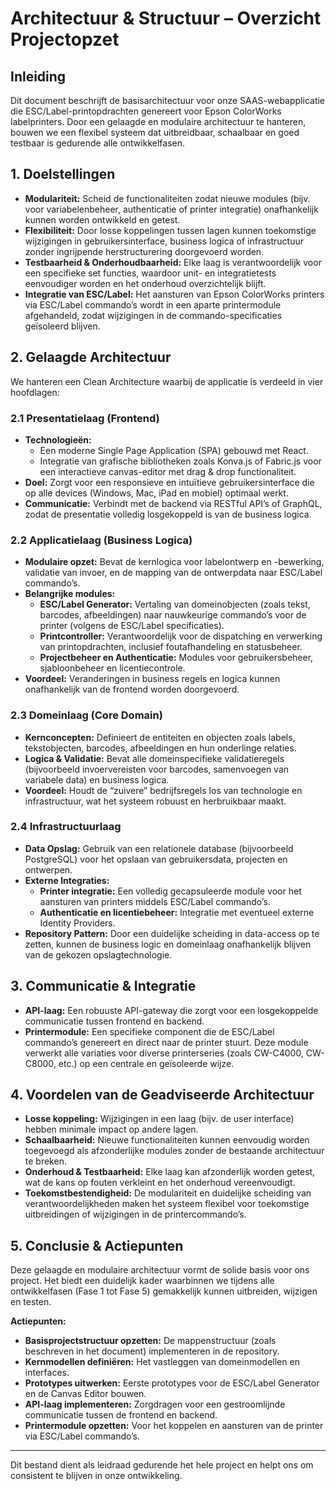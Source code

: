 # Architectuur & Structuur – Overzicht Projectopzet

## Inleiding

Dit document beschrijft de basisarchitectuur voor onze SAAS-webapplicatie die ESC/Label-printopdrachten genereert voor Epson ColorWorks labelprinters. Door een gelaagde en modulaire architectuur te hanteren, bouwen we een flexibel systeem dat uitbreidbaar, schaalbaar en goed testbaar is gedurende alle ontwikkelfasen.

## 1. Doelstellingen

- **Modulariteit:** Scheid de functionaliteiten zodat nieuwe modules (bijv. voor variabelenbeheer, authenticatie of printer integratie) onafhankelijk kunnen worden ontwikkeld en getest.
- **Flexibiliteit:** Door losse koppelingen tussen lagen kunnen toekomstige wijzigingen in gebruikersinterface, business logica of infrastructuur zonder ingrijpende herstructurering doorgevoerd worden.
- **Testbaarheid & Onderhoudbaarheid:** Elke laag is verantwoordelijk voor een specifieke set functies, waardoor unit- en integratietests eenvoudiger worden en het onderhoud overzichtelijk blijft.
- **Integratie van ESC/Label:** Het aansturen van Epson ColorWorks printers via ESC/Label commando’s wordt in een aparte printermodule afgehandeld, zodat wijzigingen in de commando-specificaties geïsoleerd blijven.

## 2. Gelaagde Architectuur

We hanteren een Clean Architecture waarbij de applicatie is verdeeld in vier hoofdlagen:

### 2.1 Presentatielaag (Frontend)

- **Technologieën:** 
  - Een moderne Single Page Application (SPA) gebouwd met React.
  - Integratie van grafische bibliotheken zoals Konva.js of Fabric.js voor een interactieve canvas-editor met drag & drop functionaliteit.
- **Doel:** Zorgt voor een responsieve en intuïtieve gebruikersinterface die op alle devices (Windows, Mac, iPad en mobiel) optimaal werkt.
- **Communicatie:** Verbindt met de backend via RESTful API’s of GraphQL, zodat de presentatie volledig losgekoppeld is van de business logica.

### 2.2 Applicatielaag (Business Logica)

- **Modulaire opzet:** Bevat de kernlogica voor labelontwerp en -bewerking, validatie van invoer, en de mapping van de ontwerpdata naar ESC/Label commando’s.
- **Belangrijke modules:**
  - **ESC/Label Generator:** Vertaling van domeinobjecten (zoals tekst, barcodes, afbeeldingen) naar nauwkeurige commando’s voor de printer (volgens de ESC/Label specificaties).
  - **Printcontroller:** Verantwoordelijk voor de dispatching en verwerking van printopdrachten, inclusief foutafhandeling en statusbeheer.
  - **Projectbeheer en Authenticatie:** Modules voor gebruikersbeheer, sjabloonbeheer en licentiecontrole.
- **Voordeel:** Veranderingen in business regels en logica kunnen onafhankelijk van de frontend worden doorgevoerd.

### 2.3 Domeinlaag (Core Domain)

- **Kernconcepten:** Definieert de entiteiten en objecten zoals labels, tekstobjecten, barcodes, afbeeldingen en hun onderlinge relaties.
- **Logica & Validatie:** Bevat alle domeinspecifieke validatieregels (bijvoorbeeld invoervereisten voor barcodes, samenvoegen van variabele data) en business logica.
- **Voordeel:** Houdt de “zuivere” bedrijfsregels los van technologie en infrastructuur, wat het systeem robuust en herbruikbaar maakt.

### 2.4 Infrastructuurlaag

- **Data Opslag:** Gebruik van een relationele database (bijvoorbeeld PostgreSQL) voor het opslaan van gebruikersdata, projecten en ontwerpen.
- **Externe Integraties:**
  - **Printer integratie:** Een volledig gecapsuleerde module voor het aansturen van printers middels ESC/Label commando’s.
  - **Authenticatie en licentiebeheer:** Integratie met eventueel externe Identity Providers.
- **Repository Pattern:** Door een duidelijke scheiding in data-access op te zetten, kunnen de business logic en domeinlaag onafhankelijk blijven van de gekozen opslagtechnologie.

## 3. Communicatie & Integratie

- **API-laag:** Een robuuste API-gateway die zorgt voor een losgekoppelde communicatie tussen frontend en backend.
- **Printermodule:** Een specifieke component die de ESC/Label commando’s genereert en direct naar de printer stuurt. Deze module verwerkt alle variaties voor diverse printerseries (zoals CW-C4000, CW-C8000, etc.) op een centrale en geïsoleerde wijze.

## 4. Voordelen van de Geadviseerde Architectuur

- **Losse koppeling:** Wijzigingen in een laag (bijv. de user interface) hebben minimale impact op andere lagen.
- **Schaalbaarheid:** Nieuwe functionaliteiten kunnen eenvoudig worden toegevoegd als afzonderlijke modules zonder de bestaande architectuur te breken.
- **Onderhoud & Testbaarheid:** Elke laag kan afzonderlijk worden getest, wat de kans op fouten verkleint en het onderhoud vereenvoudigt.
- **Toekomstbestendigheid:** De modulariteit en duidelijke scheiding van verantwoordelijkheden maken het systeem flexibel voor toekomstige uitbreidingen of wijzigingen in de printercommando’s.

## 5. Conclusie & Actiepunten

Deze gelaagde en modulaire architectuur vormt de solide basis voor ons project. Het biedt een duidelijk kader waarbinnen we tijdens alle ontwikkelfasen (Fase 1 tot Fase 5) gemakkelijk kunnen uitbreiden, wijzigen en testen.

**Actiepunten:**
- **Basisprojectstructuur opzetten:** De mappenstructuur (zoals beschreven in het document) implementeren in de repository.
- **Kernmodellen definiëren:** Het vastleggen van domeinmodellen en interfaces.
- **Prototypes uitwerken:** Eerste prototypes voor de ESC/Label Generator en de Canvas Editor bouwen.
- **API-laag implementeren:** Zorgdragen voor een gestroomlijnde communicatie tussen de frontend en backend.
- **Printermodule opzetten:** Voor het koppelen en aansturen van de printer via ESC/Label commando’s.

---

Dit bestand dient als leidraad gedurende het hele project en helpt ons om consistent te blijven in onze ontwikkeling.

